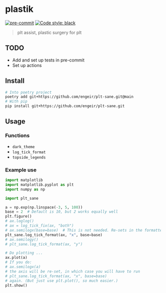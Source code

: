 # plastik

[![pre-commit](https://img.shields.io/badge/pre--commit-enabled-brightgreen?logo=pre-commit&logoColor=white)](https://github.com/pre-commit/pre-commit)
[![Code style: black](https://img.shields.io/badge/code%20style-black-000000.svg)](https://github.com/psf/black)

> plt assist, plastic surgery for plt

## TODO

* Add and set up tests in pre-commit
* Set up actions

## Install

```sh
# Into poetry project
poetry add git+https://github.com/engeir/plt-sane.git@main
# With pip
pip install git+https://github.com/engeir/plt-sane.git
```

## Usage

### Functions

* `dark_theme`
* `log_tick_format`
* `topside_legends`

### Example use

```python
import matplotlib
import matplotlib.pyplot as plt
import numpy as np

import plt_sane

a = np.exp(np.linspace(-3, 5, 100))
base = 2  # Default is 10, but 2 works equally well
plt.figure()
# ax.loglog()
# ax = log_tick_fix(ax, "both")
# ax.semilogx(base=base)  # This is not needed. Re-sets in the formatter function
plt_sane.log_tick_format(ax, "x", base=base)
# ax.semilogy()
# plt_sane.log_tick_format(ax, "y")

# Do plotting ...
ax.plot(a)
# If you do:
# ax.semilogx(a)
# the axis will be re-set, in which case you will have to run
# plt_sane.log_tick_format(ax, "x", base=base)
# again. (But just use plt.plot(), so much easier.)
plt.show()
```
